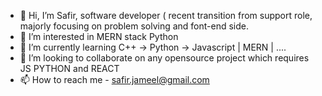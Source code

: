 - 👋 Hi, I’m Safir, software developer ( recent transition from support role, majorly focusing on problem solving and font-end side.
- 👀 I’m interested in MERN stack Python
- 🌱 I’m currently learning C++ -> Python -> Javascript | MERN | ....
- 💞️ I’m looking to collaborate on any opensource project which requires JS PYTHON and REACT
- 📫 How to reach me - safir.jameel@gmail.com

<!---
SJMcode/SJMcode is a ✨ special ✨ repository because its `README.md` (this file) appears on your GitHub profile.
You can click the Preview link to take a look at your changes.
--->
